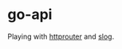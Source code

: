 # go-api

Playing with [httprouter](https://github.com/julienschmidt/httprouter) and [slog](https://pkg.go.dev/log/slog@latest).
